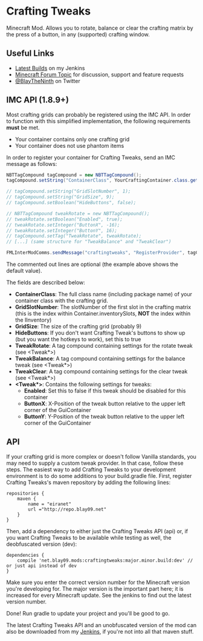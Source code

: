 # Crafting Tweaks

Minecraft Mod. Allows you to rotate, balance or clear the crafting matrix by the press of a button, in any (supported) crafting window.

## Useful Links
* [Latest Builds](http://jenkins.blay09.net) on my Jenkins
* [Minecraft Forum Topic](http://www.minecraftforum.net/forums/mapping-and-modding/minecraft-mods/2482146-crafting-tweaks-rotate-balance-or-clear-the) for discussion, support and feature requests
* [@BlayTheNinth](https://twitter.com/BlayTheNinth) on Twitter

## IMC API (1.8.9+)
Most crafting grids can probably be registered using the IMC API. In order to function with this simplified implementation, the following requirements **must** be met.
* Your container contains only one crafting grid
* Your container does not use phantom items

In order to register your container for Crafting Tweaks, send an IMC message as follows:

```java
NBTTagCompound tagCompound = new NBTTagCompound();
tagCompound.setString("ContainerClass", YourCraftingContainer.class.getName());

// tagCompound.setString("GridSlotNumber", 1);
// tagCompound.setString("GridSize", 9);
// tagCompound.setBoolean("HideButtons", false);

// NBTTagCompound tweakRotate = new NBTTagCompound();
// tweakRotate.setBoolean("Enabled", true);
// tweakRotate.setInteger("ButtonX", -16);
// tweakRotate.setInteger("ButtonY", 16);
// tagCompound.setTag("TweakRotate", tweakRotate);
// [...] (same structure for "TweakBalance" and "TweakClear")

FMLInterModComms.sendMessage("craftingtweaks", "RegisterProvider", tagCompound);
```

The commented out lines are optional (the example above shows the default value).

The fields are described below:
* **ContainerClass**: The full class name (including package name) of your container class with the crafting grid.
* **GridSlotNumber**: The slotNumber of the first slot in the crafting matrix (this is the index within Container.inventorySlots, **NOT** the index within the IInventory)
* **GridSize**: The size of the crafting grid (probably 9)
* **HideButtons**: If you don't want Crafting Tweak's buttons to show up (but you want the hotkeys to work), set this to true
* **TweakRotate**: A tag compound containing settings for the rotate tweak (see <Tweak*>)
* **TweakBalance**: A tag compound containing settings for the balance tweak (see <Tweak*>)
* **TweakClear**: A tag compound containing settings for the clear tweak (see <Tweak*>)
* **<Tweak\*>**: Contains the following settings for tweaks:
  * **Enabled**: Set this to false if this tweak should be disabled for this container
  * **ButtonX**: X-Position of the tweak button relative to the upper left corner of the GuiContainer
  * **ButtonY**: Y-Position of the tweak button relative to the upper left corner of the GuiContainer

## API
If your crafting grid is more complex or doesn't follow Vanilla standards, you may need to supply a custom tweak provider. In that case, follow these steps.
The easiest way to add Crafting Tweaks to your development environment is to do some additions to your build.gradle file. First, register Crafting Tweaks's maven repository by adding the following lines:

```
repositories {
    maven {
        name = "eiranet"
        url ="http://repo.blay09.net"
    }
}
```

Then, add a dependency to either just the Crafting Tweaks API (api) or, if you want Crafting Tweaks to be available while testing as well, the deobfuscated version (dev):

```
dependencies {
    compile 'net.blay09.mods:craftingtweaks:major.minor.build:dev' // or just api instead of dev
}
```

Make sure you enter the correct version number for the Minecraft version you're developing for. The major version is the important part here; it is increased for every Minecraft update. See the jenkins to find out the latest version number.

Done! Run gradle to update your project and you'll be good to go.

The latest Crafting Tweaks API and an unobfuscated version of the mod can also be downloaded from my [Jenkins](http://jenkins.blay09.net), if you're not into all that maven stuff.
